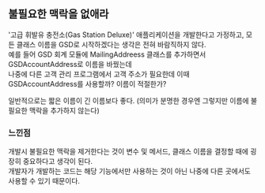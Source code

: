 ## 불필요한 맥락을 없애라
'고급 휘발유 충전소(Gas Station Deluxe)' 애플리케이션을 개발한다고 가정하고, 모든 클래스 이름을 GSD로 시작하겠다는 생각은 전혀 바람직하지 않다.  
예를 들어 GSD 회계 모듈에 MailingAddreess 클래스를 추가하면서 GSDAccountAddress로 이름을 바꿨는데  
나중에 다른 고객 관리 프로그램에서 고객 주소가 필요한데 이때 GSDAccountAddress를 사용할까? 이름이 적절한가?

일반적으로는 짧은 이름이 긴 이름보다 좋다. (의미가 분명한 경우엔 그렇지만 이름에 불필요한 맥락을 추가하지 않는다)

### 느낀점
개발시 불필요한 맥락을 제거한다는 것이 변수 및 메서드, 클래스 이름을 결정할 때에 굉장히 중요하다고 생각이 된다.  
개발자가 개발하는 코드는 해당 기능에서만 사용하는 것이 아닌 나중에 다른 곳에서도 사용할 수 있기 때문이다.
